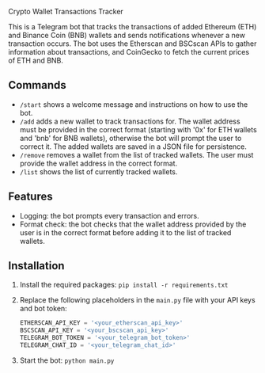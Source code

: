 Crypto Wallet Transactions Tracker

This is a Telegram bot that tracks the transactions of added Ethereum (ETH) and Binance Coin (BNB) wallets and sends notifications whenever a new transaction occurs. The bot uses the Etherscan and BSCscan APIs to gather information about transactions, and CoinGecko to fetch the current prices of ETH and BNB.

## Commands

- `/start` shows a welcome message and instructions on how to use the bot.
- `/add` adds a new wallet to track transactions for. The wallet address must be provided in the correct format (starting with '0x' for ETH wallets and 'bnb' for BNB wallets), otherwise the bot will prompt the user to correct it. The added wallets are saved in a JSON file for persistence.
- `/remove` removes a wallet from the list of tracked wallets. The user must provide the wallet address in the correct format.
- `/list` shows the list of currently tracked wallets.

## Features

- Logging: the bot prompts every transaction and errors.
- Format check: the bot checks that the wallet address provided by the user is in the correct format before adding it to the list of tracked wallets.

## Installation

1. Install the required packages: `pip install -r requirements.txt`
2. Replace the following placeholders in the `main.py` file with your API keys and bot token:

    ```python
    ETHERSCAN_API_KEY = '<your_etherscan_api_key>'
    BSCSCAN_API_KEY = '<your_bscscan_api_key>'
    TELEGRAM_BOT_TOKEN = '<your_telegram_bot_token>'
    TELEGRAM_CHAT_ID = '<your_telegram_chat_id>'
    ```
3. Start the bot: `python main.py`


